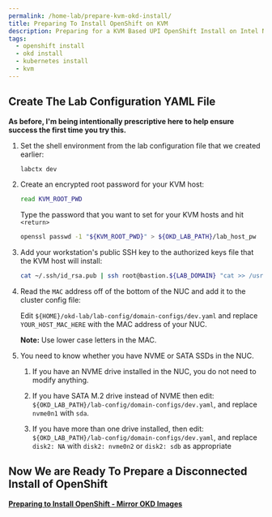 ```yaml
---
permalink: /home-lab/prepare-kvm-okd-install/
title: Preparing To Install OpenShift on KVM
description: Preparing for a KVM Based UPI OpenShift Install on Intel NUC with OKD
tags:
  - openshift install
  - okd install
  - kubernetes install
  - kvm
---
```

## Create The Lab Configuration YAML File

__As before, I'm being intentionally prescriptive here to help ensure success the first time you try this.__

1. Set the shell environment from the lab configuration file that we created earlier:

   ```bash
   labctx dev
   ```

1. Create an encrypted root password for your KVM host:

   ```bash
   read KVM_ROOT_PWD
   ```

   Type the password that you want to set for your KVM hosts and hit `<return>`

   ```bash
   openssl passwd -1 "${KVM_ROOT_PWD}" > ${OKD_LAB_PATH}/lab_host_pw
   ```

1. Add your workstation's public SSH key to the authorized keys file that the KVM host will install:

   ```bash
   cat ~/.ssh/id_rsa.pub | ssh root@bastion.${LAB_DOMAIN} "cat >> /usr/local/www/install/postinstall/authorized_keys" 
   ```

1. Read the `MAC` address off of the bottom of the NUC and add it to the cluster config file:

   Edit `${HOME}/okd-lab/lab-config/domain-configs/dev.yaml` and replace `YOUR_HOST_MAC_HERE` with the MAC address of your NUC.

   __Note:__ Use lower case letters in the MAC.

1. You need to know whether you have NVME or SATA SSDs in the NUC.

   1. If you have an NVME drive installed in the NUC, you do not need to modify anything.

   1. If you have SATA M.2 drive instead of NVME then edit: `${OKD_LAB_PATH}/lab-config/domain-configs/dev.yaml`, and replace `nvme0n1` with `sda`.

   1. If you have more than one drive installed, then edit: `${OKD_LAB_PATH}/lab-config/domain-configs/dev.yaml`, and replace `disk2: NA` with `disk2: nvme0n2` or `disk2: sdb` as appropriate

## Now We are Ready To Prepare a Disconnected Install of OpenShift

__[Preparing to Install OpenShift - Mirror OKD Images](/home-lab/mirror-okd-images/)__
